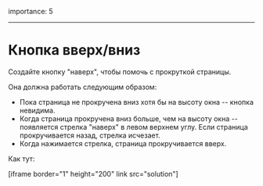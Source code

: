 importance: 5

---

# Кнопка вверх/вниз

Создайте кнопку "наверх", чтобы помочь с прокруткой страницы.

Она должна работать следующим образом:
- Пока страница не прокручена вниз хотя бы на высоту окна -- кнопка невидима.
- Когда страница прокручена вниз больше, чем на высоту окна -- появляется стрелка "наверх" в левом верхнем углу. Если страница прокручивается назад, стрелка исчезает.
- Когда нажимается стрелка, страница прокручивается вверх.

Как тут:

[iframe border="1" height="200" link src="solution"]
